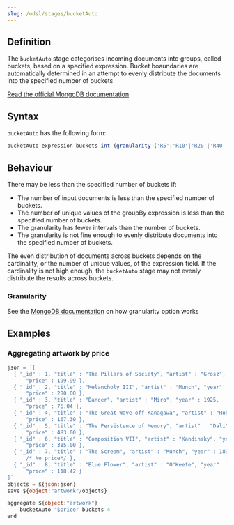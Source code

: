 ```yaml
---
slug: /odsl/stages/bucketAuto
---
```


## Definition
The ```bucketAuto``` stage categorises incoming documents into groups, called buckets, based on a specified expression.
Bucket boaundaries are automatically determined in an attempt to evenly distribute the documents into the specified number of buckets

[Read the official MongoDB documentation](https://www.mongodb.com/docs/manual/reference/operator/aggregation/bucketAuto/)

## Syntax
```bucketAuto``` has the following form:

```js
bucketAuto expression buckets int (granularity ('R5'|'R10'|'R20'|'R40'|'R80'|'1-2-5'|'E6'|'E12'|'E24'|'E48'|'E96'|'E192'|'POWERSOF2'))? (output varname=expression (,varname=expression)*)?
```

## Behaviour
There may be less than the specified number of buckets if:

* The number of input documents is less than the specified number of buckets.
* The number of unique values of the groupBy expression is less than the specified number of buckets.
* The granularity has fewer intervals than the number of buckets.
* The granularity is not fine enough to evenly distribute documents into the specified number of buckets.

The even distribution of documents across buckets depends on the cardinality, or the number of unique values, of the expression field. 
If the cardinality is not high enough, the ```bucketAuto``` stage may not evenly distribute the results across buckets.

### Granularity

See the [MongoDB documentation](https://www.mongodb.com/docs/manual/reference/operator/aggregation/bucketAuto/#granularity) on how granularity option works

## Examples

### Aggregating artwork by price

```js
json = `[
  { "_id" : 1, "title" : "The Pillars of Society", "artist" : "Grosz", "year" : 1926,
      "price" : 199.99 },
  { "_id" : 2, "title" : "Melancholy III", "artist" : "Munch", "year" : 1902,
      "price" : 280.00 },
  { "_id" : 3, "title" : "Dancer", "artist" : "Miro", "year" : 1925,
      "price" : 76.04 },
  { "_id" : 4, "title" : "The Great Wave off Kanagawa", "artist" : "Hokusai",
      "price" : 167.30 },
  { "_id" : 5, "title" : "The Persistence of Memory", "artist" : "Dali", "year" : 1931,
      "price" : 483.00 },
  { "_id" : 6, "title" : "Composition VII", "artist" : "Kandinsky", "year" : 1913,
      "price" : 385.00 },
  { "_id" : 7, "title" : "The Scream", "artist" : "Munch", "year" : 1893
      /* No price*/ },
  { "_id" : 8, "title" : "Blue Flower", "artist" : "O'Keefe", "year" : 1918,
      "price" : 118.42 }
]`
objects = ${json:json}
save ${object:"artwork"/objects}

aggregate ${object:"artwork"}
    bucketAuto "$price" buckets 4 
end
```